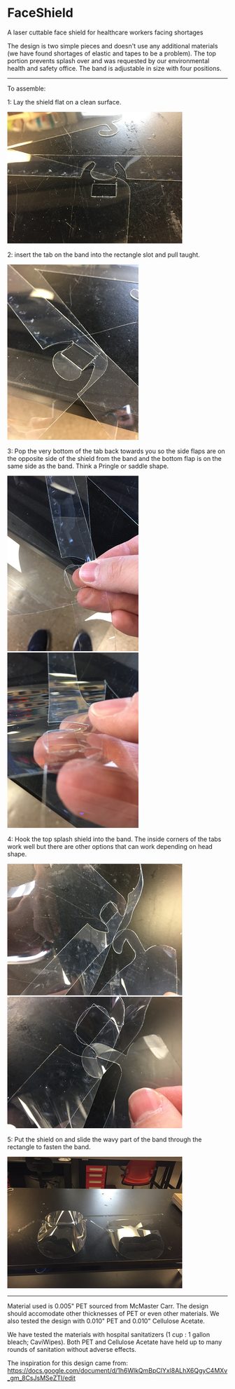 # FaceShield
A laser cuttable face shield for healthcare workers facing shortages

The design is two simple pieces and doesn't use any additional materials (we have found shortages of elastic and tapes to be a problem). The top portion prevents splash over and was requested by our environmental health and safety office. The band is adjustable in size with four positions. 


----
To assemble:

1: Lay the shield flat on a clean surface.

![Step 1](https://github.com/UIC-Makerspace/FaceShield/blob/master/images/Step1.png)

2: insert the tab on the band into the rectangle slot and pull taught.

![Step 2](https://github.com/UIC-Makerspace/FaceShield/blob/master/images/Step2.png)

3: Pop the very bottom of the tab back towards you so the side flaps are on the opposite side of the shield from the band and the bottom flap is on the same side as the band. Think a Pringle or saddle shape.

![Step 3](https://github.com/UIC-Makerspace/FaceShield/blob/master/images/Step3.png)
![Step 4](https://github.com/UIC-Makerspace/FaceShield/blob/master/images/Step4.png)

4: Hook the top splash shield into the band. The inside corners of the tabs work well but there are other options that can work depending on head shape. 

![Step 5](https://github.com/UIC-Makerspace/FaceShield/blob/master/images/Step5.png)
![Step 6](https://github.com/UIC-Makerspace/FaceShield/blob/master/images/Step6.png)

5: Put the shield on and slide the wavy part of the band through the rectangle to fasten the band. 

![Finished](https://github.com/UIC-Makerspace/FaceShield/blob/master/images/FlatandFinished.png)

----
Material used is 0.005" PET sourced from McMaster Carr. The design should accomodate other thicknesses of PET or even other materials. We also tested the design with 0.010" PET and 0.010" Cellulose Acetate. 

We have tested the materials with hospital sanitatizers (1 cup : 1 gallon bleach; CaviWipes). Both PET and Cellulose Acetate have held up to many rounds of sanitation without adverse effects. 

The inspiration for this design came from: https://docs.google.com/document/d/1h6WlkQmBpClYxl8ALhX6QgyC4MXv_gm_8CsJsMSeZTI/edit 

